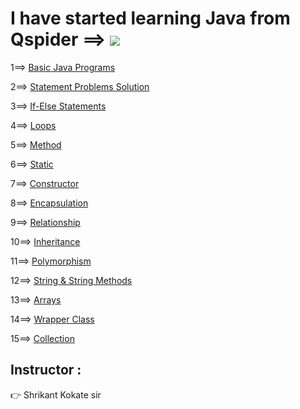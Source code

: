 # I have started learning Java from Qspider ==>          <a href="https://hits.seeyoufarm.com"><img src="https://hits.seeyoufarm.com/api/count/incr/badge.svg?url=https%3A%2F%2Fgithub.com%2FShubham-Bhoite%2FDaily-Java-Learning&count_bg=%2379C83D&title_bg=%23555555&icon=java.svg&icon_color=%23E7E7E7&title=hits&edge_flat=false"/></a>
1==> [Basic Java Programs](https://github.com/Shubham-Bhoite/Daily-Java-Learning/tree/main/Basic%20Java%20Programs)

2==> [Statement Problems Solution](https://github.com/Shubham-Bhoite/Daily-Java-Learning/tree/main/Java%20Concepts/Statement%20Problems)

3==> [If-Else Statements](https://github.com/Shubham-Bhoite/Daily-Java-Learning/tree/main/Java%20Concepts/If%20Else%20Statements)

4==> [Loops](https://github.com/Shubham-Bhoite/Daily-Java-Learning/tree/main/Java%20Concepts/Loops)

5==> [Method](https://github.com/Shubham-Bhoite/Daily-Java-Learning/tree/main/Java%20Concepts/Method)

6==> [Static](https://github.com/Shubham-Bhoite/Daily-Java-Learning/tree/main/Java%20Concepts/Static)

7==> [Constructor](https://github.com/Shubham-Bhoite/Daily-Java-Learning/tree/main/Java%20Concepts/Constructor)

8==> [Encapsulation](https://github.com/Shubham-Bhoite/Daily-Java-Learning/tree/main/Java%20Concepts/Encapsulation)

9==> [Relationship](https://github.com/Shubham-Bhoite/Daily-Java-Learning/tree/main/Java%20Concepts/Relationship)

10==> [Inheritance](https://github.com/Shubham-Bhoite/Daily-Java-Learning/tree/main/Java%20Concepts/Inheritance)

11==> [Polymorphism](https://github.com/Shubham-Bhoite/Daily-Java-Learning/tree/main/Java%20Concepts/Polymorphism)

12==> [String & String Methods](https://github.com/Shubham-Bhoite/Daily-Java-Learning/tree/main/Java%20Concepts/String%20%26%20String%20Methods)

13==> [Arrays](https://github.com/Shubham-Bhoite/Daily-Java-Learning/tree/main/Java%20Concepts/Arrays)

14==> [Wrapper Class](https://github.com/Shubham-Bhoite/Daily-Java-Learning/tree/main/Java%20Concepts/Wrapper%20Class)

15==> [Collection](https://github.com/Shubham-Bhoite/Daily-Java-Learning/tree/main/Java%20Concepts/Collection)



## Instructor :
 👉 Shrikant Kokate sir
